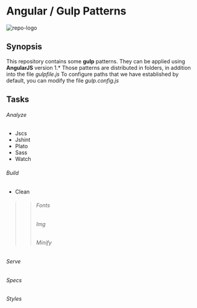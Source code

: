 <a href="http://www.emergya.es/">

</a>

# Angular / Gulp Patterns

![repo-logo](https://github.com/natete/angular-matrix-gulp/blob/master/assets/img/logo-repo.png)

## Synopsis

This repository contains some **gulp** patterns. They can be applied using **AngularJS** version 1.*
Those patterns are distributed in folders, in addition into the file *gulpfile.js*
To configure paths that we have established by default, you can modify the file *gulp.config.js*

## Tasks
###### Analyze
- Jscs
- Jshint
- Plato
- Sass
- Watch

###### Build
- Clean

>> ###### Fonts
>> ###### Img
>> ###### Minify
  
###### Serve
###### Specs
###### Styles



